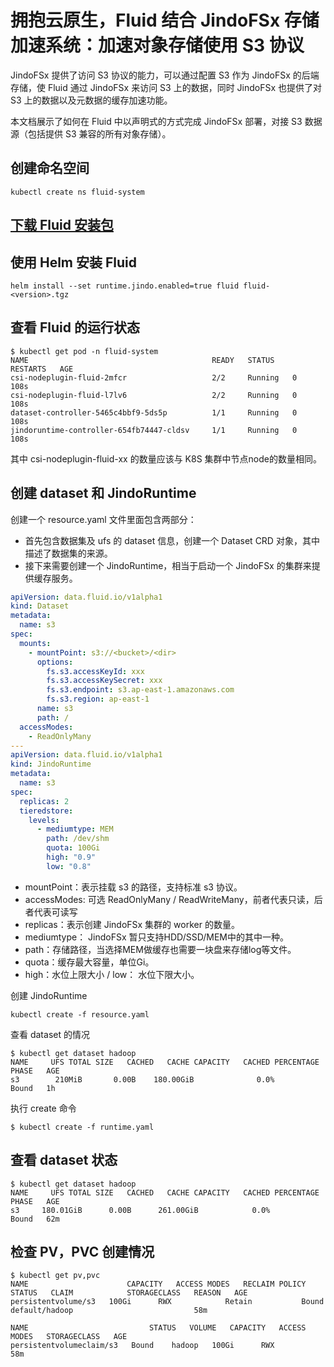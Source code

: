 # 拥抱云原生，Fluid 结合 JindoFSx 存储加速系统：加速对象存储使用 S3 协议

JindoFSx 提供了访问 S3 协议的能力，可以通过配置 S3 作为 JindoFSx 的后端存储，使 Fluid 通过 JindoFSx 来访问 S3 上的数据，同时 JindoFSx 也提供了对 S3 上的数据以及元数据的缓存加速功能。

本文档展示了如何在 Fluid 中以声明式的方式完成 JindoFSx 部署，对接 S3 数据源（包括提供 S3 兼容的所有对象存储）。
## 创建命名空间
```shell
kubectl create ns fluid-system
```
## [下载 Fluid 安装包](jindo_fluid_download.md)

## 使用 Helm 安装 Fluid


```shell
helm install --set runtime.jindo.enabled=true fluid fluid-<version>.tgz
```
## 查看 Fluid 的运行状态


```shell
$ kubectl get pod -n fluid-system
NAME                                         READY   STATUS    RESTARTS   AGE
csi-nodeplugin-fluid-2mfcr                   2/2     Running   0          108s
csi-nodeplugin-fluid-l7lv6                   2/2     Running   0          108s
dataset-controller-5465c4bbf9-5ds5p          1/1     Running   0          108s
jindoruntime-controller-654fb74447-cldsv     1/1     Running   0          108s
```


其中 csi-nodeplugin-fluid-xx 的数量应该与 K8S 集群中节点node的数量相同。
## 创建 dataset 和 JindoRuntime

创建一个 resource.yaml 文件里面包含两部分：

- 首先包含数据集及 ufs 的 dataset 信息，创建一个 Dataset CRD 对象，其中描述了数据集的来源。
- 接下来需要创建一个 JindoRuntime，相当于启动一个 JindoFSx 的集群来提供缓存服务。


```yaml
apiVersion: data.fluid.io/v1alpha1
kind: Dataset
metadata:
  name: s3
spec:
  mounts:
    - mountPoint: s3://<bucket>/<dir>
      options:
        fs.s3.accessKeyId: xxx
        fs.s3.accessKeySecret: xxx
        fs.s3.endpoint: s3.ap-east-1.amazonaws.com
        fs.s3.region: ap-east-1
      name: s3
      path: /
  accessModes:
    - ReadOnlyMany
---
apiVersion: data.fluid.io/v1alpha1
kind: JindoRuntime
metadata:
  name: s3
spec:
  replicas: 2
  tieredstore:
    levels:
      - mediumtype: MEM
        path: /dev/shm
        quota: 100Gi
        high: "0.9"
        low: "0.8"
```


- mountPoint：表示挂载 s3 的路径，支持标准 s3 协议。
- accessModes: 可选 ReadOnlyMany / ReadWriteMany，前者代表只读，后者代表可读写
- replicas：表示创建 JindoFSx 集群的 worker 的数量。
- mediumtype： JindoFSx 暂只支持HDD/SSD/MEM中的其中一种。
- path：存储路径，当选择MEM做缓存也需要一块盘来存储log等文件。
- quota：缓存最大容量，单位Gi。
- high：水位上限大小 / low： 水位下限大小。



创建 JindoRuntime


```shell
kubectl create -f resource.yaml
```


查看 dataset 的情况


```shell
$ kubectl get dataset hadoop
NAME     UFS TOTAL SIZE   CACHED   CACHE CAPACITY   CACHED PERCENTAGE   PHASE   AGE
s3        210MiB       0.00B    180.00GiB              0.0%          Bound   1h
```


执行 create 命令


```shell
$ kubectl create -f runtime.yaml
```


## 查看 dataset 状态


```shell
$ kubectl get dataset hadoop
NAME     UFS TOTAL SIZE   CACHED   CACHE CAPACITY   CACHED PERCENTAGE   PHASE   AGE
s3     180.01GiB      0.00B      261.00GiB            0.0%          Bound   62m
```


## 检查 PV，PVC 创建情况


```shell
$ kubectl get pv,pvc
NAME                      CAPACITY   ACCESS MODES   RECLAIM POLICY   STATUS   CLAIM            STORAGECLASS   REASON   AGE
persistentvolume/s3   100Gi      RWX            Retain           Bound    default/hadoop                           58m

NAME                           STATUS   VOLUME   CAPACITY   ACCESS MODES   STORAGECLASS   AGE
persistentvolumeclaim/s3   Bound    hadoop   100Gi      RWX                           58m
```




